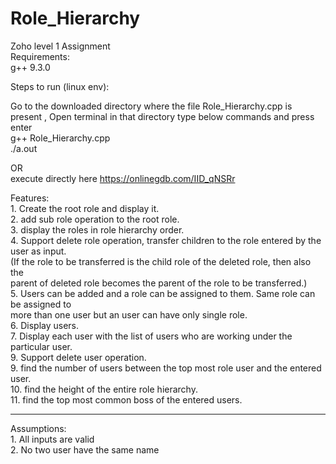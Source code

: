 # Role_Hierarchy
Zoho level 1 Assignment    
Requirements:    
g++ 9.3.0  

Steps to run (linux env):      

Go to the downloaded directory where the file Role_Hierarchy.cpp is present , Open terminal in that directory type below commands and press enter       
g++ Role_Hierarchy.cpp   
./a.out   


OR  
execute directly here https://onlinegdb.com/IID_qNSRr       

Features:      
    1. Create the root role and display it.  
    2. add sub role operation to the root role.  
    3. display the roles in role hierarchy order.    
    4. Support delete role operation, transfer children to the role entered by the user as input.  
       (If the role to be transferred is the child role of the deleted role, then also the        
        parent of deleted role becomes the parent of the role to be transferred.)       
    5. Users can be added and a role can be assigned to them. Same role can be assigned to         
       more than one user but an user can have only single role.  
    6. Display users.     
    7. Display each user with the list of users who are working under the particular user.                 
    9. Support delete user operation.        
    9. find the number of users between the top most role user and the entered user.        
    10. find the height of the entire role hierarchy.      
    11. find the top most common boss of the entered users.     

-----------------
Assumptions:  
    1. All inputs are valid  
    2. No two user have the same name     
